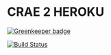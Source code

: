 # CRAE 2 HEROKU

[![Greenkeeper badge](https://badges.greenkeeper.io/khanghuynh92/crae2heroku.svg)](https://greenkeeper.io/)

[![Build Status](https://travis-ci.org/khanghuynh92/crae2heroku.svg?branch=master)](https://travis-ci.org/khanghuynh92/crae2heroku)
